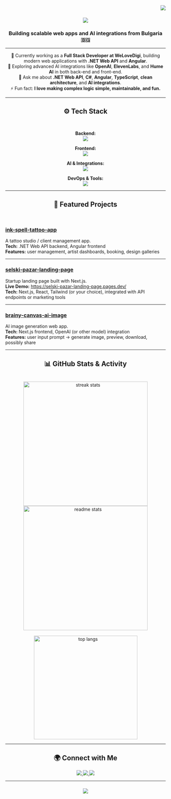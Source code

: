 <img align="right" src="https://visitor-badge.laobi.icu/badge?page_id=SimeonKovachev.SimeonKovachev" />

<h1 align="center">
  <img src="https://readme-typing-svg.herokuapp.com?font=Righteous&size=35&duration=4000&pause=1000&color=BB86FC&center=true&vCenter=true&width=500&height=70&lines=Hi+There!+👋;I'm+Simeon+Kovachev!;Full+Stack+.NET+Developer+💻" />
</h1>

<h3 align="center">Building scalable web apps and AI integrations from Bulgaria 🇧🇬</h3>

---

<div align="center">
  
🔭 Currently working as a **Full Stack Developer at WeLoveDigi**, building modern web applications with **.NET Web API** and **Angular**.  
🌱 Exploring advanced AI integrations like **OpenAI**, **ElevenLabs**, and **Hume AI** in both back-end and front-end.  
💬 Ask me about **.NET Web API**, **C#**, **Angular**, **TypeScript**, **clean architecture**, and **AI integrations**.  
⚡ Fun fact: **I love making complex logic simple, maintainable, and fun.**

</div>

---

<h2 align="center">⚙️ Tech Stack</h2>
<br/>
<div align="center">

**Backend:**  
<img src="https://skillicons.dev/icons?i=cs,dotnet,sqlserver,postgres,postman" /><br/>

**Frontend:**  
<img src="https://skillicons.dev/icons?i=angular,typescript,html,css,nextjs,react" /><br/>

**AI & Integrations:**  
<img src="https://skillicons.dev/icons?i=openai,elevenlabs,googlecloud" /><br/>

**DevOps & Tools:**  
<img src="https://skillicons.dev/icons?i=git,github,vscode,vercel,azure" />

</div>

---

<h2 align="center">🚀 Featured Projects</h2>
<br/>
<div align="center" style="text-align: left; max-width: 800px;">

### [ink-spell-tattoo-app](https://github.com/SimeonKovachev/ink-spell-tattoo-app)  
A tattoo studio / client management app.  
**Tech:** .NET Web API backend, Angular frontend  
**Features:** user management, artist dashboards, booking, design galleries

---

### [selski-pazar-landing-page](https://github.com/SimeonKovachev/selski-pazar-landing-page)  
Startup landing page built with Next.js.  
**Live Demo:** https://selski-pazar-landing-page.pages.dev/  
**Tech:** Next.js, React, Tailwind (or your choice), integrated with API endpoints or marketing tools

---

### [brainy-canvas-ai-image](https://github.com/SimeonKovachev/brainy-canvas-ai-image)  
AI image generation web app.  
**Tech:** Next.js frontend, OpenAI (or other model) integration  
**Features:** user input prompt → generate image, preview, download, possibly share

</div>

---

<h2 align="center">📊 GitHub Stats & Activity</h2>
<br/>
<div align="center">
  <img width=390 src="https://streak-stats.demolab.com/?user=SimeonKovachev&count_private=true&theme=react&border_radius=10" alt="streak stats"/>
  <img width=390 src="https://github-readme-stats.vercel.app/api?username=SimeonKovachev&count_private=true&show_icons=true&theme=react&rank_icon=github&border_radius=10" alt="readme stats" />
  <br/><br/>
  <img width=325 src="https://github-readme-stats-salesp07.vercel.app/api/top-langs/?username=SimeonKovachev&hide=HTML&langs_count=8&layout=compact&theme=react&border_radius=10" alt="top langs" />
</div>

---

<h2 align="center">🌍 Connect with Me</h2>
<div align="center">
  <a href="mailto:simokovachev04@gmail.com">
    <img src="https://img.shields.io/badge/Email-333333?style=for-the-badge&logo=gmail&logoColor=red" />
  </a>
  <a href="https://linkedin.com/in/simeon-kovachev" target="_blank">
    <img src="https://img.shields.io/badge/LinkedIn-0077B5?style=for-the-badge&logo=linkedin&logoColor=white" />
  </a>
  <a href="https://github.com/SimeonKovachev" target="_blank">
    <img src="https://img.shields.io/badge/GitHub-171515?style=for-the-badge&logo=github&logoColor=white" />
  </a>
</div>

---

<h3 align="center">
  <img src="https://readme-typing-svg.herokuapp.com/?font=Righteous&size=25&color=BB86FC&center=true&vCenter=true&width=500&height=70&duration=4000&lines=Thanks+for+visiting!+✌️;Let’s+build+something+amazing+with+AI+&+.NET/Next.js">
</h3>
